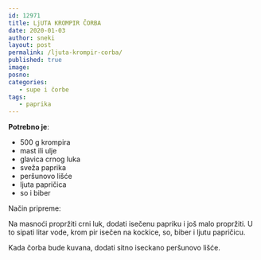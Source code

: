 ```yaml
---
id: 12971
title: LjUTA KROMPIR ČORBA
date: 2020-01-03
author: sneki
layout: post
permalink: /ljuta-krompir-corba/
published: true
image: 
posno: 
categories:
   - supe i čorbe
tags:
   - paprika
---
```

**Potrebno je**:

* 500 g krompira
* mast ili ulje
* glavica crnog luka
* sveža paprika 
* peršunovo lišće
* ljuta papričica
* so i biber

Način pripreme:

Na masnoći propržiti crni luk, dodati isečenu papriku i još malo propržiti. U to sipati litar vode, krom
pir isečen na kockice, so, biber i ljutu papričicu. 

Kada čorba bude kuvana, dodati sitno iseckano peršunovo lišće.

  

